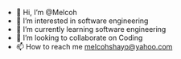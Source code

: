 - 👋 Hi, I’m @Melcoh
- 👀 I’m interested in software engineering 
- 🌱 I’m currently learning software engineering 
- 💞️ I’m looking to collaborate on Coding 
- 📫 How to reach me melcohshayo@yahoo.com

<!---
Melcoh/Melcoh is a ✨ special ✨ repository because its `README.md` (this file) appears on your GitHub profile.
You can click the Preview link to take a look at your changes.
--->
